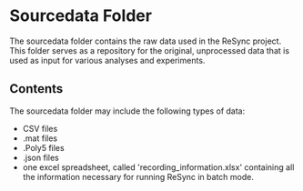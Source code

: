 # Sourcedata Folder

The sourcedata folder contains the raw data used in the ReSync project. This folder serves as a repository for the original, unprocessed data that is used as input for various analyses and experiments.

## Contents

The sourcedata folder may include the following types of data:

- CSV files
- .mat files
- .Poly5 files
- .json files
- one excel spreadsheet, called 'recording_information.xlsx' containing all the information necessary for running ReSync in batch mode.
